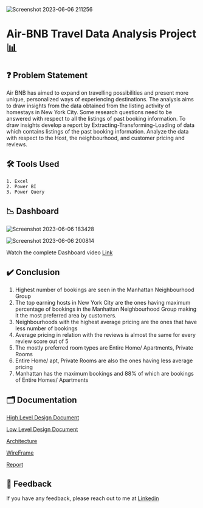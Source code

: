 ![Screenshot 2023-06-06 211256](https://github.com/Manasi0011/Air-BNB-Travel-Data-Analysis/assets/73515081/a6a4cd1f-274c-4b6e-84ca-8aff08612558)

# Air-BNB Travel Data Analysis Project 📊



## ❓ Problem Statement
Air BNB has aimed to expand on travelling possibilities and present more unique, personalized ways of experiencing destinations. The analysis aims to draw insights from the data obtained from the listing activity of homestays in New York City. Some research questions need to be answered with respect to all the listings of past booking information. To draw insights develop a report by Extracting-Transforming-Loading of data which contains listings of the past booking information.
Analyze the data with respect to the Host, the neighbourhood, and customer pricing and reviews.

## 🛠 Tools Used
    1. Excel
    2. Power BI
    3. Power Query
## 📉 Dashboard

![Screenshot 2023-06-06 183428](https://github.com/Manasi0011/Air-BNB-Travel-Data-Analysis/assets/73515081/5d0408d5-1876-459a-ab6a-c201dd53b0c0)



![Screenshot 2023-06-06 200814](https://github.com/Manasi0011/Air-BNB-Travel-Data-Analysis/assets/73515081/e84ad9e1-6e32-400b-84c0-d22d10f37732)

Watch the complete Dashboard video [Link]()

## ✔️ Conclusion
1. Highest number of bookings are seen in the Manhattan Neighbourhood Group 
2. The top earning hosts in New York City are the ones having maximum percentage of bookings in the Manhattan Neighbourhood Group making it the most preferred area by customers.
3. Neighbourhoods with the highest average pricing are the ones that have less number of bookings
4. Average pricing in relation with the reviews is almost the same for every review score out of 5
5. The mostly preferred room types are Entire Home/ Apartments, Private Rooms 
6. Entire Home/ apt, Private Rooms are also the ones having less average pricing 
7. Manhattan has the maximum bookings and 88% of which are bookings of Entire Homes/ Apartments 

## 🗂 Documentation

[High Level Design Document](https://github.com/Manasi0011/Air-BNB-Travel-Data-Analysis/blob/main/High%20Level%20Design.pdf)

[Low Level Design Document](https://github.com/Manasi0011/Air-BNB-Travel-Data-Analysis/blob/main/Low%20Level%20Design.pdf)

[Architecture](https://github.com/Manasi0011/Air-BNB-Travel-Data-Analysis/blob/main/Architecture.pdf)

[WireFrame](https://github.com/Manasi0011/Air-BNB-Travel-Data-Analysis/blob/main/Wireframe%20Documentation.pdf)

[Report](https://github.com/Manasi0011/Air-BNB-Travel-Data-Analysis/blob/main/Air-BNB%20%20Travel%20Data%20Analysis%20Report.pptx)

## 📩 Feedback

If you have any feedback, please reach out to me at [Linkedin](https://www.linkedin.com/in/manasi-khillare-a189b3259/)
